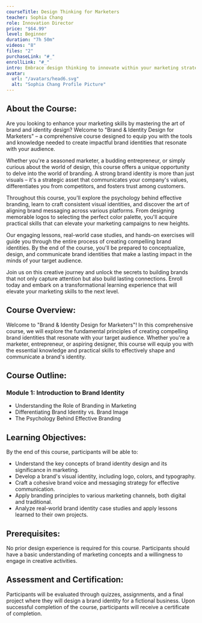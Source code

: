 ```yaml
---
courseTitle: Design Thinking for Marketers
teacher: Sophia Chang
role: Innovation Director
price: "$64.99"
level: Beginner
duration: "7h 50m"
videos: "8"
files: "2"
purchaseLink: "#_"
enrollLink: "#_"
intro: Embrace design thinking to innovate within your marketing strategies, enhance customer experiences, and foster creative problem-solving.
avatar:
  url: "/avatars/head6.svg"
  alt: "Sophia Chang Profile Picture"
---
```

About the Course:
-----------------

Are you looking to enhance your marketing skills by mastering the art of brand and identity design? Welcome to "Brand & Identity Design for Marketers" – a comprehensive course designed to equip you with the tools and knowledge needed to create impactful brand identities that resonate with your audience.

Whether you're a seasoned marketer, a budding entrepreneur, or simply curious about the world of design, this course offers a unique opportunity to delve into the world of branding. A strong brand identity is more than just visuals – it's a strategic asset that communicates your company's values, differentiates you from competitors, and fosters trust among customers.

Throughout this course, you'll explore the psychology behind effective branding, learn to craft consistent visual identities, and discover the art of aligning brand messaging across various platforms. From designing memorable logos to selecting the perfect color palette, you'll acquire practical skills that can elevate your marketing campaigns to new heights.

Our engaging lessons, real-world case studies, and hands-on exercises will guide you through the entire process of creating compelling brand identities. By the end of the course, you'll be prepared to conceptualize, design, and communicate brand identities that make a lasting impact in the minds of your target audience.

Join us on this creative journey and unlock the secrets to building brands that not only capture attention but also build lasting connections. Enroll today and embark on a transformational learning experience that will elevate your marketing skills to the next level.

Course Overview:
----------------

Welcome to "Brand & Identity Design for Marketers"! In this comprehensive course, we will explore the fundamental principles of creating compelling brand identities that resonate with your target audience. Whether you're a marketer, entrepreneur, or aspiring designer, this course will equip you with the essential knowledge and practical skills to effectively shape and communicate a brand's identity.

Course Outline:
---------------

### Module 1: Introduction to Brand Identity

*   Understanding the Role of Branding in Marketing
*   Differentiating Brand Identity vs. Brand Image
*   The Psychology Behind Effective Branding

Learning Objectives:
--------------------

By the end of this course, participants will be able to:

*   Understand the key concepts of brand identity design and its significance in marketing.
*   Develop a brand's visual identity, including logo, colors, and typography.
*   Craft a cohesive brand voice and messaging strategy for effective communication.
*   Apply branding principles to various marketing channels, both digital and traditional.
*   Analyze real-world brand identity case studies and apply lessons learned to their own projects.

Prerequisites:
--------------

No prior design experience is required for this course. Participants should have a basic understanding of marketing concepts and a willingness to engage in creative activities.

Assessment and Certification:
-----------------------------

Participants will be evaluated through quizzes, assignments, and a final project where they will design a brand identity for a fictional business. Upon successful completion of the course, participants will receive a certificate of completion.